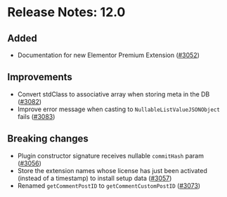 # Release Notes: 12.0

## Added

- Documentation for new Elementor Premium Extension ([#3052](https://github.com/GatoGraphQL/GatoGraphQL/pull/3052))

## Improvements

- Convert stdClass to associative array when storing meta in the DB ([#3082](https://github.com/GatoGraphQL/GatoGraphQL/pull/3082))
- Improve error message when casting to `NullableListValueJSONObject` fails ([#3083](https://github.com/GatoGraphQL/GatoGraphQL/pull/3083))

## Breaking changes

- Plugin constructor signature receives nullable `commitHash` param ([#3056](https://github.com/GatoGraphQL/GatoGraphQL/pull/3056))
- Store the extension names whose license has just been activated (instead of a timestamp) to install setup data ([#3057](https://github.com/GatoGraphQL/GatoGraphQL/pull/3057))
- Renamed `getCommentPostID` to `getCommentCustomPostID` ([#3073](https://github.com/GatoGraphQL/GatoGraphQL/pull/3073))
